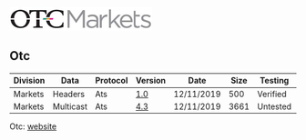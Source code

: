 [![Otc](https://github.com/Open-Markets-Initiative/Directory/blob/master/Logos/Otc.png)](https://www.Otcmarkets.com)


## Otc

|Division | Data | Protocol | Version | Date | Size | Testing | Specification|
|--- | --- | --- | --- | --- | --- | --- | ---|
|Markets | Headers | Ats | [1.0][Otc.Markets.Headers.Ats.v1.0.Dissector] | 12/11/2019 | 500 | Verified | [url][Otc.Markets.Headers.Ats.v1.0.Url] - [pdf][Otc.Markets.Headers.Ats.v1.0.Pdf]|
|Markets | Multicast | Ats | [4.3][Otc.Markets.Multicast.Ats.v4.3.Dissector] | 12/11/2019 | 3661 | Untested | [url][Otc.Markets.Multicast.Ats.v4.3.Url] - [pdf][Otc.Markets.Multicast.Ats.v4.3.Pdf]|


Otc: [website](https://www.Otcmarkets.com "Go to Otc")


[Otc.Markets.Headers.Ats.v1.0.Dissector]: https://github.com/Open-Markets-Initiative/wireshark-lua/blob/master/Otc/Otc.Markets.Headers.Ats.v1.0.Script.Dissector.lua "Otc 1.0 Wireshark Dissector"
[Otc.Markets.Headers.Ats.v1.0.Url]: https://www.otcmarkets.com/market-data/technical-and-user-documentation "Specification url"
[Otc.Markets.Headers.Ats.v1.0.Pdf]: https://github.com/Open-Markets-Initiative/Directory/blob/master/Specifications/Otc/Otc.Markets.Multicast.Ats.v4.3.pdf "Otc 1.0 Pdf"
[Otc.Markets.Multicast.Ats.v4.3.Dissector]: https://github.com/Open-Markets-Initiative/wireshark-lua/blob/master/Otc/Otc.Markets.Multicast.Ats.v4.3.Script.Dissector.lua "Otc 4.3 Wireshark Dissector"
[Otc.Markets.Multicast.Ats.v4.3.Url]: https://www.otcmarkets.com/market-data/technical-and-user-documentation "Specification url"
[Otc.Markets.Multicast.Ats.v4.3.Pdf]: https://github.com/Open-Markets-Initiative/Directory/blob/master/Specifications/Otc/Otc.Markets.Multicast.Ats.v4.3.pdf "Otc 4.3 Pdf"
